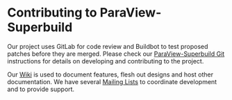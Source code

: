 Contributing to ParaView-Superbuild
===================================

Our project uses GitLab for code review and Buildbot to test proposed
patches before they are merged.  Please check our [ParaView-Superbuild Git][]
instructions for details on developing and contributing to the project.

Our [Wiki][] is used to document features, flesh out designs and host other
documentation. We have several [Mailing Lists][] to coordinate development and
to provide support.

[ParaView-Superbuild Git]: https://gitlab.kitware.com/paraview/paraview-superbuild/blob/master/Documentation/dev/git/README.md
[Wiki]: http://www.paraview.org/Wiki/ParaView
[Mailing Lists]: http://www.paraview.org/mailing-lists/
